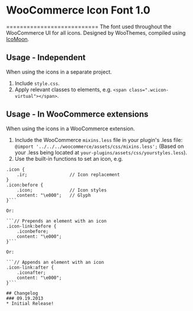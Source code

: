 # WooCommerce Icon Font 1.0
===========================
The font used throughout the WooCommerce UI for all icons. Designed by WooThemes, compiled using [IcoMoon](http://icomoon.io/).

## Usage - Independent
When using the icons in a separate project.
1. Include `style.css`.
2. Apply relevant classes to elements, e.g. `<span class=".wcicon-virtual"></span>`.

## Usage - In WooCommerce extensions
When using the icons in a WooCommerce extension.
1. Include the WooCommerce `mixins.less` file in your plugin's .less file: `@import '../../../woocommerce/assets/css/mixins.less';` (Based on your .less being located at `your-plugins/assets/css/yourstyles.less`).
2. Use the built-in functions to set an icon, e.g.
```// Hides an elements content, reshapes it into a 1em x 1em square containing a centrally aligned icon
.icon {
	.ir; 				// Icon replacement
}
.icon:before {
	.icon; 				// Icon styles
	content: "\e000";	// Glyph
}```

Or:

```// Prepends an element with an icon
.icon-link:before {
	.iconbefore;
	content: "\e000";
}```

Or:

```// Appends an element with an icon
.icon-link:after {
	.iconafter;
	content: "\e000";
}```

## Changelog
### 09.19.2013
* Initial Release!